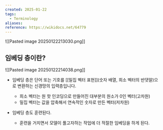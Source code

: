 ```yaml
---
created: 2025-01-22
tags:
  - Terminology
aliases: 
reference: https://wikidocs.net/64779
---
```

![[Pasted image 20250122213030.png]]

## 임베딩 층이란?
![[Pasted image 20250122214038.png]]
- 임베딩 층은 단어 또는 기호를 [[밀집 벡터 표현]](숫자 배열, 희소 벡터의 반댓말)으로 변환하는 신경망의 입력층입니다.
	- 희소 벡터는 원 핫 인코딩으로 만들어진 대부분의 원소가 0인 벡터(고차원)
	- 밀집 벡터는 값을 압축해서 연속적인 숫자로 만든 벡터(저차원)

- 임베딩 층도 훈련된다.
	- 훈련을 거치면서 모델이 풀고자하는 작업에 더 적절한 임베딩을 하게 된다.